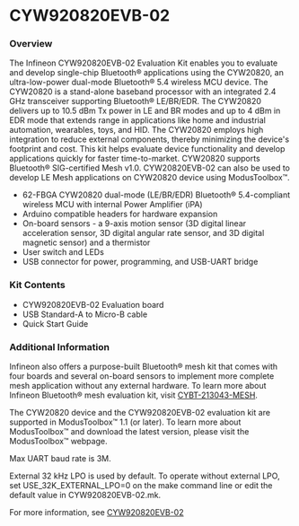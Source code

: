 # CYW920820EVB-02

### Overview

The Infineon CYW920820EVB-02 Evaluation Kit enables you to evaluate and develop single-chip Bluetooth&#174; applications using the CYW20820, an ultra-low-power dual-mode Bluetooth&#174; 5.4 wireless MCU device. The CYW20820 is a stand-alone baseband processor with an integrated 2.4 GHz transceiver supporting Bluetooth&#174; LE/BR/EDR. The CYW20820 delivers up to 10.5 dBm Tx power in LE and BR modes and up to 4 dBm in EDR mode that extends range in applications like home and industrial automation, wearables, toys, and HID. The CYW20820 employs high integration to reduce external components, thereby minimizing the device's footprint and cost. This kit helps evaluate device functionality and develop applications quickly for faster time-to-market. CYW20820 supports Bluetooth&#174; SIG-certified Mesh v1.0. CYW20820EVB-02 can also be used to develop LE Mesh applications on CYW20820 device using ModusToolbox&#8482;.

* 62-FBGA CYW20820 dual-mode (LE/BR/EDR) Bluetooth&#174; 5.4-compliant wireless MCU with internal Power Amplifier (iPA)
* Arduino compatible headers for hardware expansion
* On-board sensors - a 9-axis motion sensor (3D digital linear acceleration sensor, 3D digital angular rate sensor, and 3D digital magnetic sensor) and a thermistor
* User switch and LEDs
* USB connector for power, programming, and USB-UART bridge

### Kit Contents

* CYW920820EVB-02 Evaluation board
* USB Standard-A to Micro-B cable
* Quick Start Guide

### Additional Information

Infineon also offers a purpose-built Bluetooth&#174; mesh kit that comes with four boards and several on-board sensors to implement more complete mesh application without any external hardware. To learn more about Infineon Bluetooth&#174; mesh evaluation kit, visit [CYBT-213043-MESH](https://www.infineon.com/cms/en/product/evaluation-boards/cybt-213043-mesh/).

The CYW20820 device and the CYW920820EVB-02 evaluation kit are supported in ModusToolbox&#8482; 1.1 (or later). To learn more about ModusToolbox&#8482; and download the latest version, please visit the ModusToolbox&#8482; webpage.

Max UART baud rate is 3M.

External 32 kHz LPO is used by default. To operate without external LPO, set USE\_32K\_EXTERNAL\_LPO=0 on the make command line or edit the default value in CYW920820EVB-02.mk.

For more information, see [CYW920820EVB-02]( https://www.infineon.com/cms/en/product/wireless-connectivity/airoc-bluetooth-le-bluetooth-multiprotocol/)

